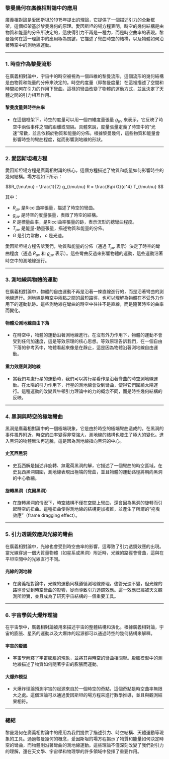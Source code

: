 ### **黎曼幾何在廣義相對論中的應用**

廣義相對論是愛因斯坦於1915年提出的理論，它提供了一個描述引力的全新框架，這個框架基於黎曼幾何的原理。愛因斯坦的場方程表明，時空的幾何結構是由物質和能量的分佈所決定的，這使得引力不再是一種力，而是時空曲率的表現。黎曼幾何在這一理論中的應用極為關鍵，它描述了彎曲時空的結構，以及物體如何沿著時空中的測地線運動。

---

### **1. 時空作為黎曼流形**

在廣義相對論中，宇宙中的時空被視為一個四維的黎曼流形，這個流形的幾何結構是由物質和能量的分佈來決定的。時空的度量（即黎曼度量）在這裡描述了空間和時間如何在引力的作用下彎曲。這樣的彎曲改變了物體的運動方式，並且決定了天體之間的引力相互作用。

#### **黎曼度量與時空曲率**
- 在這個框架下，時空的度量可以用一個四維度量張量  $g_{\mu\nu}$  來表示，它反映了時空中兩個事件之間的距離或間隔。具體來說，度量張量定義了時空中的“光速”常數，並且依賴於物質和能量的分佈。根據黎曼幾何，這些物質和能量會影響時空的彎曲程度，從而影響測地線的形狀。

---

### **2. 愛因斯坦場方程**

愛因斯坦場方程是廣義相對論的核心，這個方程描述了物質和能量如何影響時空的幾何結構。場方程如下所示：

```math
R_{\mu\nu} - \frac{1}{2} g_{\mu\nu} R = \frac{8\pi G}{c^4} T_{\mu\nu}

```
其中：
-  $R_{\mu\nu}$  是Ricci曲率張量，描述了時空的彎曲。
-  $g_{\mu\nu}$  是時空的度量張量，表徵了時空的結構。
-  $R$  是標量曲率，是Ricci曲率張量的跡，表示流形的總彎曲程度。
-  $T_{\mu\nu}$  是能量-動量張量，描述物質和能量的分佈。
-  $G$  是引力常數， $c$  是光速。

愛因斯坦場方程告訴我們，物質和能量的分佈（通過  $T_{\mu\nu}$  表示）決定了時空的彎曲程度（通過  $R_{\mu\nu}$  和  $g_{\mu\nu}$  表示）。這些彎曲反過來影響物體的運動，這些運動沿著時空中的測地線進行。

---

### **3. 測地線與物體的運動**

在廣義相對論中，物體的自由運動不再是沿著一條直線進行的，而是沿著彎曲的測地線進行。測地線是時空中兩點之間的最短路徑，也可以理解為物體在不受外力作用下的運動軌跡。這些測地線在彎曲的時空中往往不是直線，而是隨著時空的曲率而變化。

#### **物體沿測地線自由下落**
- 在時空中，物體的運動沿著測地線進行。在沒有外力作用下，物體的運動不會受到任何加速度，這是等效原理的核心思想。等效原理告訴我們，在一個自由下落的參考系中，物體看起來像是在靜止，這是因為物體沿著測地線自由運動。

#### **重力效應與測地線**
- 當我們考慮行星的運動時，我們可以將行星看作是沿著彎曲的時空測地線運動。在太陽的引力作用下，行星的測地線會受到彎曲，使得它們圍繞太陽運行。這種運動的改變與牛頓引力理論中的力的概念不同，而是時空幾何結構的反映。

---

### **4. 黑洞與時空的極端彎曲**

黑洞是廣義相對論中的一個極端現象，它是由於時空的極端彎曲造成的。在黑洞的事件視界附近，時空的曲率變得非常強大，測地線的結構也發生了極大的變化。進入黑洞的物體無法再逃脫，這是因為測地線指向黑洞的中心。

#### **史瓦西黑洞**
- 史瓦西解是描述非旋轉、無電荷黑洞的解，它描述了一個彎曲的時空區域。在史瓦西黑洞周圍，測地線表現出極端的彎曲，並且物體的運動路徑將朝向黑洞的中心收縮。

#### **旋轉黑洞（克爾黑洞）**
- 在旋轉黑洞的情況下，時空結構不僅在空間上彎曲，還會因為黑洞的旋轉而引起時空的扭曲。這種扭曲使得測地線的結構更加複雜，並產生了所謂的“拖曳效應”（frame dragging effect）。

---

### **5. 引力透鏡效應與光線的彎曲**

在廣義相對論中，光線也會受到時空曲率的影響，這導致了引力透鏡效應的出現。當光線穿過一個大質量物體（如星系或黑洞）附近時，光線的路徑會彎曲，這與在平坦空間中的光線直行不同。

#### **光線的測地線**
- 在廣義相對論中，光線的運動同樣遵循測地線原理。儘管光速不變，但光線的路徑會受到時空彎曲的影響，從而導致引力透鏡效應。這一效應已經被天文觀測所證實，並且成為了研究宇宙結構的一個重要工具。

---

### **6. 宇宙學與大爆炸理論**

在宇宙學中，廣義相對論被用來描述宇宙的整體結構和演化。根據廣義相對論，宇宙的膨脹、星系的運動以及大爆炸的起源都可以通過時空的幾何結構來解釋。

#### **宇宙的膨脹**
- 宇宙學解釋了宇宙膨脹的現象，並將其與時空的彎曲相關聯。膨脹模型中的測地線描述了物質如何隨著宇宙的膨脹而運動。

#### **大爆炸模型**
- 大爆炸理論預測宇宙的起源來自於一個時空的奇點，這個奇點是時空曲率無限大之處。這個理論可以通過愛因斯坦的場方程來進行數學推導，並且與觀測結果相符。

---

### **總結**

黎曼幾何在廣義相對論中的應用為我們提供了描述引力、時空結構、天體運動等現象的工具。通過黎曼幾何的概念，愛因斯坦的場方程揭示了物質和能量如何決定時空的彎曲，而物體則沿著彎曲的測地線運動。這些理論不僅深刻改變了我們對引力的理解，還在天文學、宇宙學和物理學的許多領域中發揮了重要作用。